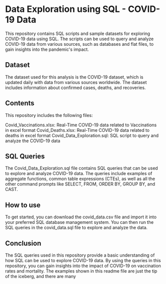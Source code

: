 # Data Exploration using SQL - COVID-19 Data
This repository contains SQL scripts and sample datasets for exploring COVID-19 data using SQL. The scripts can be used to query and analyze COVID-19 data from various sources, such as databases and flat files, to gain insights into the pandemic's impact.

## Dataset
The dataset used for this analysis is the COVID-19 dataset, which is updated daily with data from various sources worldwide. The dataset includes information about confirmed cases, deaths, and recoveries.

## Contents
This repository includes the following files:

Covid_Vaccinations.xlsx: Real-Time COVID-19 data related to Vaccinations in excel format
Covid_Deaths.xlsx: Real-Time COVID-19 data related to deaths in excel format
Covid_Data_Exploration.sql:  SQL script to query and analyze the COVID-19 data

## SQL Queries
The Covid_Data_Exploration.sql file contains SQL queries that can be used to explore and analyze COVID-19 data. The queries include examples of aggregate functions, common table expressions (CTEs), as well as all the other command prompts like SELECT, FROM, ORDER BY, GROUP BY, and CAST.

## How to use
To get started, you can download the covid_data.csv file and import it into your preferred SQL database management system. You can then run the SQL queries in the covid_data.sql file to explore and analyze the data.

## Conclusion

The SQL queries used in this repository provide a basic understanding of how SQL can be used to explore COVID-19 data. By using the queries in this repository, you can gain insights into the impact of COVID-19 on vaccination rates and mortality. The examples shown in this readme file are just the tip of the iceberg, and there are many
